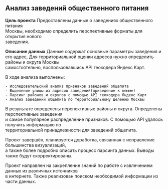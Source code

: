 ## Анализ заведений общественного питания


**Цель проекта** Предоставлены данные о заведениях общественного питания  
Москвы, необходимо определить перспективные форматы для открытия нового  
заведения. 


**Описание данных** Данные содержат основные параметры заведения и его адрес,
Для территориальной оценки адресов нужно определить районы и округа Москвы  
самостоятельно, воспользовавшись API геокодера Яндекс Карт.

В ходе анализа выполнены:

	- Исследовательский анализ признаков заведений общепита
	- Выделение улицы из адресов заведений(приведение к лемме)
	- Парсинг районов и округов с помощью API геокодера Яндекс Карт
	- Анализ заведений общепита по территориальному делению Москвы

В результате определены перспективные районы и округа. Определены перспективные заведения  
и самое популярное распределение признаков. С помощью API удалось получить информацию по  
территориальной принадлежности для заведений общепита.


Проект завершён, планируется доработка, связанная с исправление большинства визуализаций,  
а также более подробно описать процесс парсинга данных. Выводы также будут скорректированы.

Проект направлен на закрепление знаний по работе с извлечением данных из различных источников  
в интернете. Также реализован поиском необходимой информации из части данных.
 
